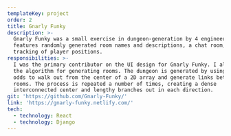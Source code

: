 ```yaml
---
templateKey: project
order: 2
title: Gnarly Funky
description: >-
  Gnarly Funky was a small exercise in dungeon-generation by 4 engineers. It
  features randomly generated room names and descriptions, a chat room, and
  tracking of player positions.
responsibilities: >-
  I was the primary contributor on the UI design for Gnarly Funky. I also wrote
  the algorithm for generating rooms. The dungeon is generated by using weighted
  odds to walk out from the center of a 2D array and generate links between
  rooms. The process is repeated a number of times, creating a dense
  interconnected center and lengthy branches out in each direction. 
git: 'https://github.com/Gnarly-Funky/'
link: 'https://gnarly-funky.netlify.com/'
tech:
  - technology: React
  - technology: Django
---
```


